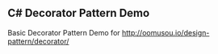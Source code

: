 ## C# Decorator Pattern Demo

Basic Decorator Pattern
Demo for http://oomusou.io/design-pattern/decorator/
